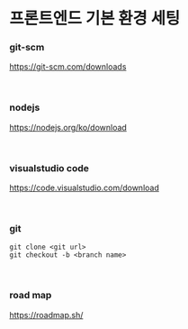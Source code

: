 # 프론트엔드 기본 환경 세팅

### git-scm

https://git-scm.com/downloads

<br/>

### nodejs

https://nodejs.org/ko/download

<br/>

### visualstudio code

https://code.visualstudio.com/download

<br/>

### git

`git clone <git url>`<br/>
`git checkout -b <branch name>`

<br/>

### road map

https://roadmap.sh/
